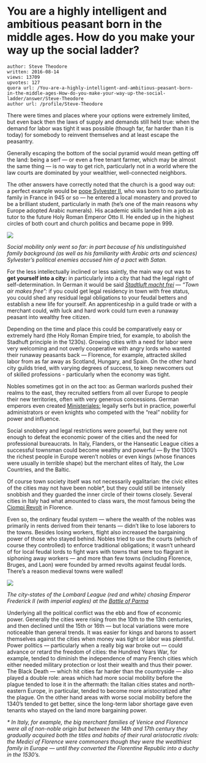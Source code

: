# You are a highly intelligent and ambitious peasant born in the middle ages. How do you make your way up the social ladder?

	author: Steve Theodore
	written: 2016-08-14
	views: 13709
	upvotes: 127
	quora url: /You-are-a-highly-intelligent-and-ambitious-peasant-born-in-the-middle-ages-How-do-you-make-your-way-up-the-social-ladder/answer/Steve-Theodore
	author url: /profile/Steve-Theodore


There were times and places where your options were extremely limited, but even back then the laws of supply and demands still held true: when the demand for labor was tight it was possible (though far, far harder than it is today) for somebody to reinvent themselves and at least escape the peasantry.

Generally escaping the bottom of the social pyramid would mean getting off the land: being a serf — or even a free tenant farmer, which may be almost the same thing — is no way to get rich, particularly not in a world where the law courts are dominated by your wealthier, well-connected neighbors.

The other answers have correctly noted that the church is a good way out: a perfect example would be [pope Sylvester II](http://www-history.mcs.st-andrews.ac.uk/Biographies/Gerbert.html), who was born to no particular family in France in 945 or so — he entered a local monastery and proved to be a brilliant student, particularly in math (he’s one of the main reasons why Europe adopted Arabic numerals). His academic skills landed him a job as tutor to the future Holy Roman Emperor Otto II. He ended up in the highest circles of both court and church politics and became pope in 999.

![](https://qph.fs.quoracdn.net/main-qimg-a0e73b5eb3e9bfb43d78d0a72620000a-c)

_Social mobility only went so far: in part because of his undistinguished family background (as well as his familiarity with Arabic arts and sciences) Sylvester’s political enemies accused him of a pact with Satan._ 

For the less intellectually inclined or less saintly, the main way out was to __get yourself into a city:__ in particularly into a city that had the legal right of self-determination. In German it would be said _[Stadtluft macht frei](https://en.wikipedia.org/wiki/Stadtluft_macht_frei)_ _— “Town air makes free”:_ if you could get legal residency in town with free status, you could shed any residual legal obligations to your feudal betters and establish a new life for yourself. An apprenticeship in a guild trade or with a merchant could, with luck and hard work could turn even a runaway peasant into wealthy free citizen.

Depending on the time and place this could be comparatively easy or extremely hard (the Holy Roman Empire tried, for example, to abolish the Stadhuft principle in the 1230s). Growing cities with a need for labor were very welcoming and not overly cooperative with angry lords who wanted their runaway peasants back — Florence, for example, attracted skilled labor from as far away as Scotland, Hungary, and Spain. On the other hand city guilds tried, with varying degrees of success, to keep newcomers out of skilled professions - particularly when the economy was tight.

Nobles sometimes got in on the act too: as German warlords pushed their realms to the east, they recruited settlers from all over Europe to people their new territories, often with very generous concessions. German emperors even created [Ministeriales:](https://en.wikipedia.org/wiki/Ministerialis) legally serfs but in practice, powerful administrators or even knights who competed with the “real” nobility for power and influence.

Social snobbery and legal restrictions were powerful, but they were not enough to defeat the economic power of the cities and the need for professional bureaucrats. In Italy, Flanders, or the Hanseatic League cities a successful townsman could become wealthy and powerful — By the 1300’s the richest people in Europe weren’t nobles or even kings (whose finances were usually in terrible shape) but the merchant elites of Italy, the Low Countries, and the Baltic.

Of course town society itself was not necessarily egalitarian: the civic elites of the cities may not have been noble*, but they could still be intensely snobbish and they guarded the inner circle of their towns closely. Several cities in Italy had what amounted to class wars, the most famous being the [Ciompi Revolt](https://en.wikipedia.org/wiki/Ciompi_Revolt) in Florence.

Even so, the ordinary feudal system — where the wealth of the nobles was primarily in rents derived from their tenants — didn’t like to lose laborers to the towns. Besides losing workers, flight also increased the bargaining power of those who stayed behind. Nobles tried to use the courts (which of course they controlled) to enforce traditional obligations; it wasn’t unheard of for local feudal lords to fight wars with towns that were too flagrant in siphoning away workers — and more than few towns (including Florence, Bruges, and Laon) were founded by armed revolts against feudal lords. There’s a reason medieval towns were walled!

![](https://qph.fs.quoracdn.net/main-qimg-f723dba4686ca6482981937c6f2d589f-c)

_The city-states of the Lombard League (red and white) chasing Emperor Frederick II (with imperial eagles) at the_ _[Battle of Parma](https://en.wikipedia.org/wiki/Battle_of_Parma#Aftermath)_ 

Underlying all the political conflict was the ebb and flow of economic power. Generally the cities were rising from the 10th to the 13th centuries, and then declined until the 15th or 16th — but local variations were more noticeable than general trends. It was easier for kings and barons to assert themselves against the cities when money was tight or labor was plentiful. Power politics — particularly when a really big war broke out — could advance or retard the freedom of cities: the Hundred Years War, for example, tended to diminish the independence of many French cities which either needed military protection or lost their wealth and thus their power. The Black Death — which hit cities far harder than the countryside — also played a double role: areas which had more social mobility before the plague tended to lose it in the aftermath: the Italian cities states and north-eastern Europe, in particular, tended to become more aristocratized after the plague. On the other hand areas with worse social mobility before the 1340’s tended to get better, since the long-term labor shortage gave even tenants who stayed on the land more bargaining power.



_* In Italy, for example, the big merchant families of Venice and Florence were all of non-noble origin but between the 14th and 17th century they gradually acquired both the titles and habits of their rural aristocratic rivals: the Medici of Florence were commoners though they were the wealthiest family in Europe — until they converted the Florentine Republic into a duchy in the 1530’s._ 


